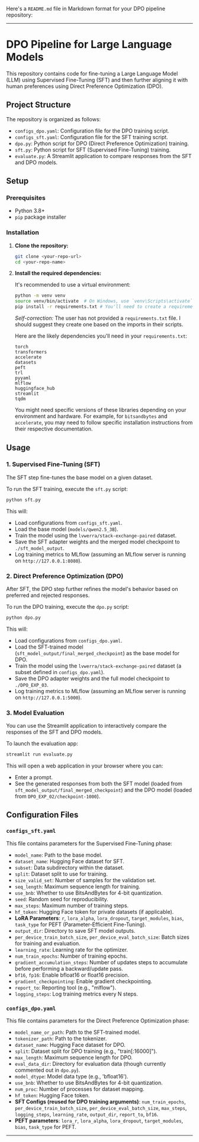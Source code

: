 Here's a `README.md` file in Markdown format for your DPO pipeline repository:

-----

# DPO Pipeline for Large Language Models

This repository contains code for fine-tuning a Large Language Model (LLM) using Supervised Fine-Tuning (SFT) and then further aligning it with human preferences using Direct Preference Optimization (DPO).

## Project Structure

The repository is organized as follows:

  * `configs_dpo.yaml`: Configuration file for the DPO training script.
  * `configs_sft.yaml`: Configuration file for the SFT training script.
  * `dpo.py`: Python script for DPO (Direct Preference Optimization) training.
  * `sft.py`: Python script for SFT (Supervised Fine-Tuning) training.
  * `evaluate.py`: A Streamlit application to compare responses from the SFT and DPO models.

## Setup

### Prerequisites

  * Python 3.8+
  * `pip` package installer

### Installation

1.  **Clone the repository:**

    ```bash
    git clone <your-repo-url>
    cd <your-repo-name>
    ```

2.  **Install the required dependencies:**

    It's recommended to use a virtual environment:

    ```bash
    python -m venv venv
    source venv/bin/activate  # On Windows, use `venv\Scripts\activate`
    pip install -r requirements.txt # You'll need to create a requirements.txt file based on the imports in sft.py and dpo.py
    ```

    *Self-correction:* The user has not provided a `requirements.txt` file. I should suggest they create one based on the imports in their scripts.

    Here are the likely dependencies you'll need in your `requirements.txt`:

    ```
    torch
    transformers
    accelerate
    datasets
    peft
    trl
    pyyaml
    mlflow
    huggingface_hub
    streamlit
    tqdm
    ```

    You might need specific versions of these libraries depending on your environment and hardware. For example, for `bitsandbytes` and `accelerate`, you may need to follow specific installation instructions from their respective documentation.

## Usage

### 1\. Supervised Fine-Tuning (SFT)

The SFT step fine-tunes the base model on a given dataset.

To run the SFT training, execute the `sft.py` script:

```bash
python sft.py
```

This will:

  * Load configurations from `configs_sft.yaml`.
  * Load the base model (`models/qwen2.5_3B`).
  * Train the model using the `lvwerra/stack-exchange-paired` dataset.
  * Save the SFT adapter weights and the merged model checkpoint to `./sft_model_output`.
  * Log training metrics to MLflow (assuming an MLflow server is running on `http://127.0.0.1:8080`).

### 2\. Direct Preference Optimization (DPO)

After SFT, the DPO step further refines the model's behavior based on preferred and rejected responses.

To run the DPO training, execute the `dpo.py` script:

```bash
python dpo.py
```

This will:

  * Load configurations from `configs_dpo.yaml`.
  * Load the SFT-trained model (`sft_model_output/final_merged_checkpoint`) as the base model for DPO.
  * Train the model using the `lvwerra/stack-exchange-paired` dataset (a subset defined in `configs_dpo.yaml`).
  * Save the DPO adapter weights and the full model checkpoint to `./DPO_EXP_03`.
  * Log training metrics to MLflow (assuming an MLflow server is running on `http://127.0.0.1:5000`).

### 3\. Model Evaluation

You can use the Streamlit application to interactively compare the responses of the SFT and DPO models.

To launch the evaluation app:

```bash
streamlit run evaluate.py
```

This will open a web application in your browser where you can:

  * Enter a prompt.
  * See the generated responses from both the SFT model (loaded from `sft_model_output/final_merged_checkpoint`) and the DPO model (loaded from `DPO_EXP_02/checkpoint-1000`).

## Configuration Files

### `configs_sft.yaml`

This file contains parameters for the Supervised Fine-Tuning phase:

  * `model_name`: Path to the base model.
  * `dataset_name`: Hugging Face dataset for SFT.
  * `subset`: Data subdirectory within the dataset.
  * `split`: Dataset split to use for training.
  * `size_valid_set`: Number of samples for the validation set.
  * `seq_length`: Maximum sequence length for training.
  * `use_bnb`: Whether to use BitsAndBytes for 4-bit quantization.
  * `seed`: Random seed for reproducibility.
  * `max_steps`: Maximum number of training steps.
  * `hf_token`: Hugging Face token for private datasets (if applicable).
  * **LoRA Parameters**: `r`, `lora_alpha`, `lora_dropout`, `target_modules`, `bias`, `task_type` for PEFT (Parameter-Efficient Fine-Tuning).
  * `output_dir`: Directory to save SFT model outputs.
  * `per_device_train_batch_size`, `per_device_eval_batch_size`: Batch sizes for training and evaluation.
  * `learning_rate`: Learning rate for the optimizer.
  * `num_train_epochs`: Number of training epochs.
  * `gradient_accumulation_steps`: Number of updates steps to accumulate before performing a backward/update pass.
  * `bf16`, `fp16`: Enable bfloat16 or float16 precision.
  * `gradient_checkpointing`: Enable gradient checkpointing.
  * `report_to`: Reporting tool (e.g., "mlflow").
  * `logging_steps`: Log training metrics every N steps.

### `configs_dpo.yaml`

This file contains parameters for the Direct Preference Optimization phase:

  * `model_name_or_path`: Path to the SFT-trained model.
  * `tokenizer_path`: Path to the tokenizer.
  * `dataset_name`: Hugging Face dataset for DPO.
  * `split`: Dataset split for DPO training (e.g., "train[:16000]").
  * `max_length`: Maximum sequence length for DPO.
  * `eval_data_dir`: Directory for evaluation data (though currently commented out in `dpo.py`).
  * `model_dtype`: Model data type (e.g., 'bfloat16').
  * `use_bnb`: Whether to use BitsAndBytes for 4-bit quantization.
  * `num_proc`: Number of processes for dataset mapping.
  * `hf_token`: Hugging Face token.
  * **SFT Configs (reused for DPO training arguments)**: `num_train_epochs`, `per_device_train_batch_size`, `per_device_eval_batch_size`, `max_steps`, `logging_steps`, `learning_rate`, `output_dir`, `report_to`, `bf16`.
  * **PEFT parameters**: `lora_r`, `lora_alpha`, `lora_dropout`, `target_modules`, `bias`, `task_type` for PEFT.

-----